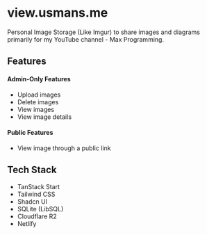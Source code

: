 # view.usmans.me

Personal Image Storage (Like Imgur) to share images and diagrams primarily for my YouTube channel - Max Programming.

## Features

#### Admin-Only Features
- Upload images
- Delete images
- View images
- View image details

#### Public Features
- View image through a public link

## Tech Stack

- TanStack Start
- Tailwind CSS
- Shadcn UI
- SQLite (LibSQL)
- Cloudflare R2
- Netlify